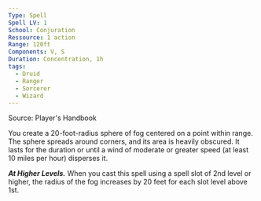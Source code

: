```yaml
---
Type: Spell
Spell LV: 1
School: Conjuration
Ressource: 1 action
Range: 120ft
Components: V, S
Duration: Concentration, 1h
tags:
  - Druid
  - Ranger
  - Sorcerer
  - Wizard
---
```

Source: Player's Handbook

You create a 20-foot-radius sphere of fog centered on a point within range. The sphere spreads around corners, and its area is heavily obscured. It lasts for the duration or until a wind of moderate or greater speed (at least 10 miles per hour) disperses it.

**_At Higher Levels._** When you cast this spell using a spell slot of 2nd level or higher, the radius of the fog increases by 20 feet for each slot level above 1st.